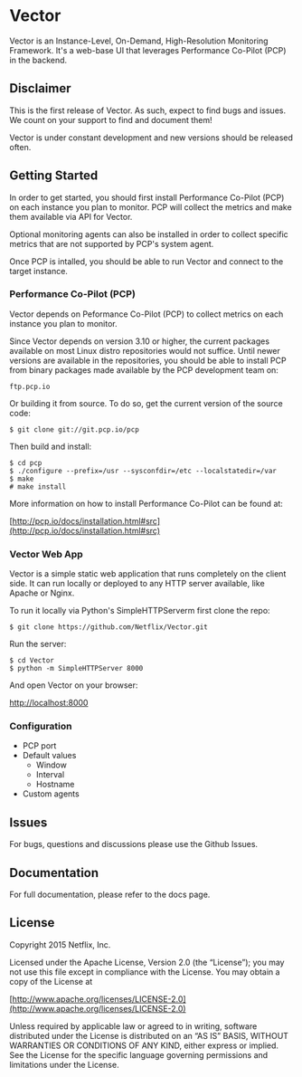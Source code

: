 # Vector

Vector is an Instance-Level, On-Demand, High-Resolution Monitoring Framework. It's a web-base UI that leverages Performance Co-Pilot (PCP) in the backend.

## Disclaimer

This is the first release of Vector. As such, expect to find bugs and issues. We count on your support to find and document them! 

Vector is under constant development and new versions should be released often. 

## Getting Started

In order to get started, you should first install Performance Co-Pilot (PCP) on each instance you plan to monitor. PCP will collect the metrics and make them available via API for Vector.

Optional monitoring agents can also be installed in order to collect specific metrics that are not supported by PCP's system agent.

Once PCP is intalled, you should be able to run Vector and connect to the target instance.

### Performance Co-Pilot (PCP)

Vector depends on Peformance Co-Pilot (PCP) to collect metrics on each instance you plan to monitor. 

Since Vector depends on version 3.10 or higher, the current packages available on most Linux distro repositories would not suffice. Until newer versions are available in the repositories, you should be able to install PCP from binary packages made available by the PCP development team on:

```
ftp.pcp.io
````

Or building it from source. To do so, get the current version of the source code: 

```
$ git clone git://git.pcp.io/pcp
```

Then build and install:

```
$ cd pcp
$ ./configure --prefix=/usr --sysconfdir=/etc --localstatedir=/var
$ make
# make install
```

More information on how to install Performance Co-Pilot can be found at:

[http://pcp.io/docs/installation.html#src](http://pcp.io/docs/installation.html#src)

### Vector Web App

Vector is a simple static web application that runs completely on the client side. It can run locally or deployed to any HTTP server available, like Apache or Nginx.

To run it locally via Python's SimpleHTTPServerm first clone the repo:

```
$ git clone https://github.com/Netflix/Vector.git
```

Run the server:

```
$ cd Vector
$ python -m SimpleHTTPServer 8000
```

And open Vector on your browser:

[http://localhost:8000](http://localhost:8000)

### Configuration

* PCP port
* Default values
	* Window
	* Interval
	* Hostname
* Custom agents

## Issues

For bugs, questions and discussions please use the Github Issues.

## Documentation

For full documentation, please refer to the docs page.

## License

Copyright 2015 Netflix, Inc.

Licensed under the Apache License, Version 2.0 (the “License”); you may not use this file except in compliance with the License. You may obtain a copy of the License at

[http://www.apache.org/licenses/LICENSE-2.0](http://www.apache.org/licenses/LICENSE-2.0)

Unless required by applicable law or agreed to in writing, software distributed under the License is distributed on an “AS IS” BASIS, WITHOUT WARRANTIES OR CONDITIONS OF ANY KIND, either express or implied. See the License for the specific language governing permissions and limitations under the License.